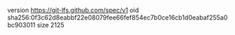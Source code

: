 version https://git-lfs.github.com/spec/v1
oid sha256:0f3c62d8eabbf22e08079fee66fef854ec7b0ce16cb1d0eabaf255a0bc903011
size 2125
